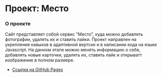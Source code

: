 # Проект: Место

### О проекте

Сайт представляет собой сервис "Место", куда можно добавлять фотографии, удалять их и ставить лайки. Проект направлен на укрепления навыков в адаптивной вертске и в написании кода на языке Javascript. На данном этапе можно менять информацию о себе, добавлять новые карточки, удалять их, ставить лайк и открыватт изображение в полном размере.

* [Ссылка на GitHub Pages](https://alexandraspage.github.io/mesto/)
